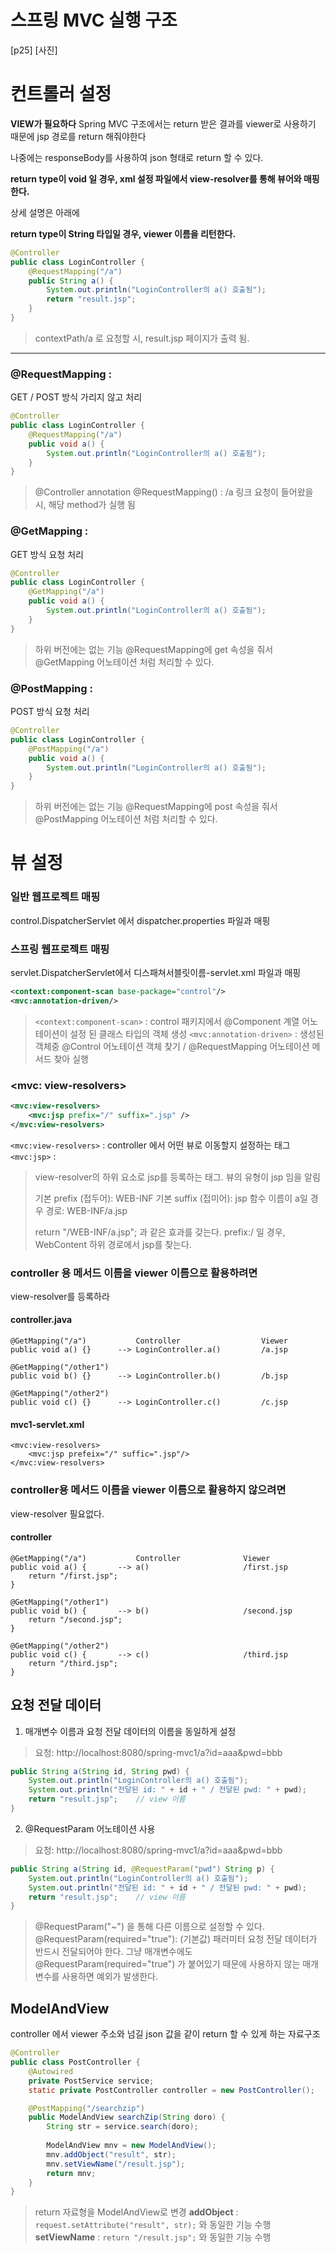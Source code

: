 # 스프링 MVC 실행 구조

[p25]
[사진]



# 컨트롤러 설정

**VIEW가 필요하다**
Spring MVC 구조에서는 return 받은 결과를 viewer로 사용하기 때문에 jsp 경로를 return 해줘야한다

나중에는 responseBody를 사용하여 json 형태로 return 할 수 있다.

**return type이 void 일 경우, xml 설정 파일에서 view-resolver를 통해 뷰어와 매핑한다.**

상세 설명은 아래에


**return type이 String 타입일 경우, viewer 이름을 리턴한다.**
```java
@Controller
public class LoginController {
	@RequestMapping("/a")
	public String a() {
		System.out.println("LoginController의 a() 호출됨");
		return "result.jsp";
	}
}
```
>contextPath/a 로 요청할 시, result.jsp 페이지가 출력 됨.

---

### @RequestMapping : 
GET / POST 방식 가리지 않고 처리
```java
@Controller
public class LoginController {
	@RequestMapping("/a")
	public void a() {
		System.out.println("LoginController의 a() 호출됨");
	}
}
```
>@Controller annotation
>@RequestMapping() : /a 링크 요청이 들어왔을 시, 해당 method가 실행 됨


### @GetMapping : 
GET 방식 요청 처리
```java
@Controller
public class LoginController {
	@GetMapping("/a")
	public void a() {
		System.out.println("LoginController의 a() 호출됨");
	}
}
```
>하위 버전에는 없는 기능
>@RequestMapping에 get 속성을 줘서 @GetMapping 어노테이션 처럼 처리할 수 있다.


### @PostMapping : 
POST 방식 요청 처리
```java
@Controller
public class LoginController {
	@PostMapping("/a")
	public void a() {
		System.out.println("LoginController의 a() 호출됨");
	}
}
```
>하위 버전에는 없는 기능
>@RequestMapping에 post 속성을 줘서 @PostMapping 어노테이션 처럼 처리할 수 있다.


# 뷰 설정

### 일반 웹프로젝트 매핑
control.DispatcherServlet 에서 dispatcher.properties 파일과 매핑

### 스프링 웹프로젝트 매핑
servlet.DispatcherServlet에서 디스패쳐서블릿이름-servlet.xml 파일과 매핑
```xml
<context:component-scan base-package="control"/>
<mvc:annotation-driven/>
```
>`<context:component-scan>` : control 패키지에서 @Component 계열 어노테이션이 설정 된 클래스 타입의 객체 생성
>`<mvc:annotation-driven>` : 생성된 객체중 @Control 어노테이션 객체 찾기 / @RequestMapping 어노테이션 메서드 찾아 실행

### <mvc: view-resolvers>

```xml
<mvc:view-resolvers>
	<mvc:jsp prefix="/" suffix=".jsp" />
</mvc:view-resolvers>
```
`<mvc:view-resolvers>` : controller 에서 어떤 뷰로 이동할지 설정하는 태그
`<mvc:jsp>` : 
>view-resolver의 하위 요소로 jsp를 등록하는 태그. 
>뷰의 유형이 jsp 임을 알림
>
>기본 prefix (접두어): WEB-INF
>기본 suffix (접미어): jsp
>함수 이름이 a일 경우 경로: WEB-INF/a.jsp
>
>return "/WEB-INF/a.jsp"; 과 같은 효과를 갖는다.
>prefix:/ 일 경우, WebContent 하위 경로에서 jsp를 찾는다.

### controller 용 메서드 이름을 viewer 이름으로 활용하려면 
view-resolver를 등록하라

#### controller.java
```
@GetMapping("/a")		  	Controller					Viewer
public void a() {}		--> LoginController.a()			/a.jsp

@GetMapping("/other1")		
public void b() {}		--> LoginController.b()			/b.jsp

@GetMapping("/other2")		
public void c() {}		--> LoginController.c()			/c.jsp
```

#### mvc1-servlet.xml
```
<mvc:view-resolvers>
	<mvc:jsp prefeix="/" suffic=".jsp"/>
</mvc:view-resolvers>
```


### controller용 메서드 이름을 viewer 이름으로 활용하지 않으려면 
view-resolver 필요없다.

#### controller
```
@GetMapping("/a")		  	Controller				Viewer
public void a() {		--> a()						/first.jsp
	return "/first.jsp";
}

@GetMapping("/other1")
public void b() {		--> b()						/second.jsp
	return "/second.jsp";
}

@GetMapping("/other2")
public void c() {		--> c()						/third.jsp
	return "/third.jsp";
}
```

## 요청 전달 데이터

1. 매개변수 이름과 요청 전달 데이터의 이름을 동일하게 설정
>요청: http://localhost:8080/spring-mvc1/a?id=aaa&pwd=bbb
```java
public String a(String id, String pwd) {
	System.out.println("LoginController의 a() 호출됨");
	System.out.println("전달된 id: " + id + " / 전달된 pwd: " + pwd);
	return "result.jsp";	// view 이름
}
```

2. @RequestParam 어노테이션 사용
>요청: http://localhost:8080/spring-mvc1/a?id=aaa&pwd=bbb
```java
public String a(String id, @RequestParam("pwd") String p) {
	System.out.println("LoginController의 a() 호출됨");
	System.out.println("전달된 id: " + id + " / 전달된 pwd: " + pwd);
	return "result.jsp";	// view 이름
}
```
>@RequestParam("~") 을 통해 다른 이름으로 설정할 수 있다.
>@RequestParam(required="true"): (기본값) 패러미터 요청 전달 데이터가 반드시 전달되어야 한다.
>그냥 매개변수에도 @RequestParam(required="true") 가 붙어있기 때문에 사용하지 않는 매개변수를 사용하면 예외가 발생한다.

## ModelAndView
controller 에서 viewer 주소와 넘길 json 값을 같이 return 할 수 있게 하는 자료구조
```java
@Controller
public class PostController {
	@Autowired
	private PostService service;
	static private PostController controller = new PostController();

	@PostMapping("/searchzip")
	public ModelAndView searchZip(String doro) {
		String str = service.search(doro);
	
		ModelAndView mnv = new ModelAndView();
		mnv.addObject("result", str);
		mnv.setViewName("/result.jsp");
		return mnv;
	}
}
```
>return 자료형을 ModelAndView로 변경
>**addObject** : `request.setAttribute("result", str);` 와 동일한 기능 수행
>**setViewName** : `return "/result.jsp";` 와 동일한 기능 수행
<!--stackedit_data:
eyJoaXN0b3J5IjpbNjQ2ODc1OTAsLTEyNDA4Nzk5NzIsODk4Mz
E2Nzc4XX0=
-->